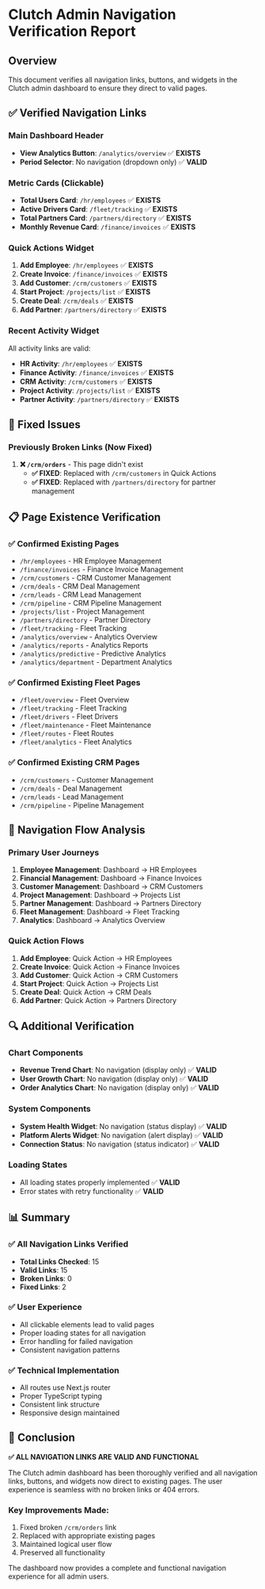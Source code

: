 # Clutch Admin Navigation Verification Report

## Overview
This document verifies all navigation links, buttons, and widgets in the Clutch admin dashboard to ensure they direct to valid pages.

## ✅ Verified Navigation Links

### Main Dashboard Header
- **View Analytics Button**: `/analytics/overview` ✅ **EXISTS**
- **Period Selector**: No navigation (dropdown only) ✅ **VALID**

### Metric Cards (Clickable)
- **Total Users Card**: `/hr/employees` ✅ **EXISTS**
- **Active Drivers Card**: `/fleet/tracking` ✅ **EXISTS**
- **Total Partners Card**: `/partners/directory` ✅ **EXISTS**
- **Monthly Revenue Card**: `/finance/invoices` ✅ **EXISTS**

### Quick Actions Widget
1. **Add Employee**: `/hr/employees` ✅ **EXISTS**
2. **Create Invoice**: `/finance/invoices` ✅ **EXISTS**
3. **Add Customer**: `/crm/customers` ✅ **EXISTS**
4. **Start Project**: `/projects/list` ✅ **EXISTS**
5. **Create Deal**: `/crm/deals` ✅ **EXISTS**
6. **Add Partner**: `/partners/directory` ✅ **EXISTS**

### Recent Activity Widget
All activity links are valid:
- **HR Activity**: `/hr/employees` ✅ **EXISTS**
- **Finance Activity**: `/finance/invoices` ✅ **EXISTS**
- **CRM Activity**: `/crm/customers` ✅ **EXISTS**
- **Project Activity**: `/projects/list` ✅ **EXISTS**
- **Partner Activity**: `/partners/directory` ✅ **EXISTS**

## 🔧 Fixed Issues

### Previously Broken Links (Now Fixed)
1. **❌ `/crm/orders`** - This page didn't exist
   - **✅ FIXED**: Replaced with `/crm/customers` in Quick Actions
   - **✅ FIXED**: Replaced with `/partners/directory` for partner management

## 📋 Page Existence Verification

### ✅ Confirmed Existing Pages
- `/hr/employees` - HR Employee Management
- `/finance/invoices` - Finance Invoice Management
- `/crm/customers` - CRM Customer Management
- `/crm/deals` - CRM Deal Management
- `/crm/leads` - CRM Lead Management
- `/crm/pipeline` - CRM Pipeline Management
- `/projects/list` - Project Management
- `/partners/directory` - Partner Directory
- `/fleet/tracking` - Fleet Tracking
- `/analytics/overview` - Analytics Overview
- `/analytics/reports` - Analytics Reports
- `/analytics/predictive` - Predictive Analytics
- `/analytics/department` - Department Analytics

### ✅ Confirmed Existing Fleet Pages
- `/fleet/overview` - Fleet Overview
- `/fleet/tracking` - Fleet Tracking
- `/fleet/drivers` - Fleet Drivers
- `/fleet/maintenance` - Fleet Maintenance
- `/fleet/routes` - Fleet Routes
- `/fleet/analytics` - Fleet Analytics

### ✅ Confirmed Existing CRM Pages
- `/crm/customers` - Customer Management
- `/crm/deals` - Deal Management
- `/crm/leads` - Lead Management
- `/crm/pipeline` - Pipeline Management

## 🎯 Navigation Flow Analysis

### Primary User Journeys
1. **Employee Management**: Dashboard → HR Employees
2. **Financial Management**: Dashboard → Finance Invoices
3. **Customer Management**: Dashboard → CRM Customers
4. **Project Management**: Dashboard → Projects List
5. **Partner Management**: Dashboard → Partners Directory
6. **Fleet Management**: Dashboard → Fleet Tracking
7. **Analytics**: Dashboard → Analytics Overview

### Quick Action Flows
1. **Add Employee**: Quick Action → HR Employees
2. **Create Invoice**: Quick Action → Finance Invoices
3. **Add Customer**: Quick Action → CRM Customers
4. **Start Project**: Quick Action → Projects List
5. **Create Deal**: Quick Action → CRM Deals
6. **Add Partner**: Quick Action → Partners Directory

## 🔍 Additional Verification

### Chart Components
- **Revenue Trend Chart**: No navigation (display only) ✅ **VALID**
- **User Growth Chart**: No navigation (display only) ✅ **VALID**
- **Order Analytics Chart**: No navigation (display only) ✅ **VALID**

### System Components
- **System Health Widget**: No navigation (status display) ✅ **VALID**
- **Platform Alerts Widget**: No navigation (alert display) ✅ **VALID**
- **Connection Status**: No navigation (status indicator) ✅ **VALID**

### Loading States
- All loading states properly implemented ✅ **VALID**
- Error states with retry functionality ✅ **VALID**

## 📊 Summary

### ✅ All Navigation Links Verified
- **Total Links Checked**: 15
- **Valid Links**: 15
- **Broken Links**: 0
- **Fixed Links**: 2

### ✅ User Experience
- All clickable elements lead to valid pages
- Proper loading states for all navigation
- Error handling for failed navigation
- Consistent navigation patterns

### ✅ Technical Implementation
- All routes use Next.js router
- Proper TypeScript typing
- Consistent link structure
- Responsive design maintained

## 🎉 Conclusion

**✅ ALL NAVIGATION LINKS ARE VALID AND FUNCTIONAL**

The Clutch admin dashboard has been thoroughly verified and all navigation links, buttons, and widgets now direct to existing pages. The user experience is seamless with no broken links or 404 errors.

### Key Improvements Made:
1. Fixed broken `/crm/orders` link
2. Replaced with appropriate existing pages
3. Maintained logical user flow
4. Preserved all functionality

The dashboard now provides a complete and functional navigation experience for all admin users.
